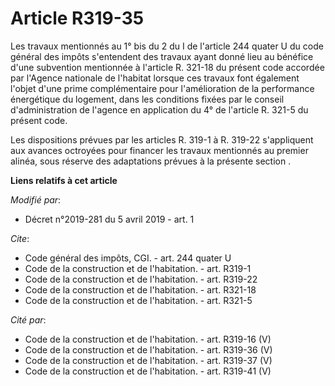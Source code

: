# Article R319-35

Les travaux mentionnés au 1° bis du  2 du I de l'article 244 quater U du code général des impôts  s'entendent des travaux
ayant donné lieu au bénéfice d'une subvention mentionnée à l'article R. 321-18 du présent code accordée par l'Agence
nationale de l'habitat lorsque ces travaux font également l'objet d'une prime complémentaire pour l'amélioration de la
performance énergétique du logement, dans les conditions fixées par le conseil d'administration de l'agence en application du
4° de l'article R. 321-5 du présent code. 

Les dispositions prévues par les articles R. 319-1 à R. 319-22 s'appliquent aux avances octroyées pour financer les travaux
mentionnés au premier alinéa, sous réserve des  adaptations prévues à la présente section .

**Liens relatifs à cet article**

_Modifié par_:

  - Décret n°2019-281 du 5 avril 2019 - art. 1

_Cite_:

  - Code général des impôts, CGI. - art. 244 quater U
  - Code de la construction et de l'habitation. - art. R319-1
  - Code de la construction et de l'habitation. - art. R319-22
  - Code de la construction et de l'habitation. - art. R321-18
  - Code de la construction et de l'habitation. - art. R321-5

_Cité par_:

  - Code de la construction et de l'habitation. - art. R319-16 (V)
  - Code de la construction et de l'habitation. - art. R319-36 (V)
  - Code de la construction et de l'habitation. - art. R319-37 (V)
  - Code de la construction et de l'habitation. - art. R319-41 (V)
